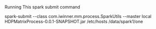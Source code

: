 Running This spark submit command


spark-submit --class com.iwinner.mm.process.SparkUtils --master local HDPMatrixProcess-0.0.1-SNAPSHOT.jar /etc/hosts /data/spark1/one

